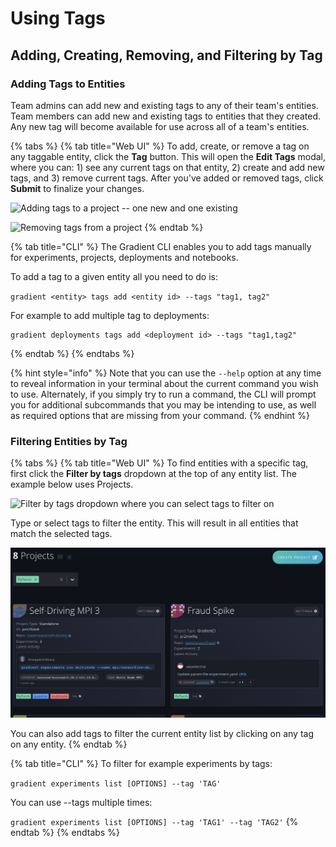 # Using Tags

## Adding, Creating, Removing, and Filtering by Tag

### Adding Tags to Entities

Team admins can add new and existing tags to any of their team's entities. Team members can add new and existing tags to entities that they created. Any new tag will become available for use across all of a team's entities.

{% tabs %}
{% tab title="Web UI" %}
To add, create, or remove a tag on any taggable entity, click the **Tag** button. This will open the **Edit Tags** modal, where you can: 1\) see any current tags on that entity, 2\) create and add new tags, and 3\) remove current tags. After you've added or removed tags, click **Submit** to finalize your changes.

![Adding tags to a project -- one new and one existing](../.gitbook/assets/tagging-entity-add.gif)

![Removing tags from a project](../.gitbook/assets/tagging-entity-remove.gif)
{% endtab %}

{% tab title="CLI" %}
The Gradient CLI enables you to add tags manually for experiments, projects, deployments and notebooks.

To add a tag to a given entity all you need to do is:

`gradient <entity> tags add <entity id> --tags "tag1, tag2"`

For example to add multiple tag to deployments:

```text
gradient deployments tags add <deployment id> --tags "tag1,tag2"
```
{% endtab %}
{% endtabs %}

{% hint style="info" %}
Note that you can use the `--help` option at any time to reveal information in your terminal about the current command you wish to use. Alternately, if you simply try to run a command, the CLI will prompt you for additional subcommands that you may be intending to use, as well as required options that are missing from your command.
{% endhint %}

### Filtering Entities by Tag

{% tabs %}
{% tab title="Web UI" %}
To find entities with a specific tag, first click the **Filter by tags** dropdown at the top of any entity list. The example below uses Projects.

![Filter by tags dropdown where you can select tags to filter on](../.gitbook/assets/screen-shot-2020-02-10-at-7.59.50-pm.png)

Type or select tags to filter the entity. This will result in all entities that match the selected tags.

![Project results that match the tag in question](../.gitbook/assets/screen-shot-2020-02-10-at-7.25.47-pm%20%281%29%20%281%29.png)

You can also add tags to filter the current entity list by clicking on any tag on any entity.
{% endtab %}

{% tab title="CLI" %}
To filter for example experiments by tags: 

`gradient experiments list [OPTIONS] --tag 'TAG'`

You can use --tags multiple times:

`gradient experiments list [OPTIONS] --tag 'TAG1' --tag 'TAG2'`
{% endtab %}
{% endtabs %}



